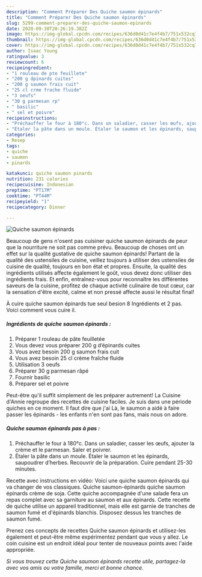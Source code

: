 ```yaml
---
description: "Comment Préparer Des Quiche saumon épinards"
title: "Comment Préparer Des Quiche saumon épinards"
slug: 5299-comment-preparer-des-quiche-saumon-epinards
date: 2020-09-30T20:26:19.382Z
image: https://img-global.cpcdn.com/recipes/636d0d41c7e4f4b7/751x532cq70/quiche-saumon-epinards-photo-principale-de-la-recette.jpg
thumbnail: https://img-global.cpcdn.com/recipes/636d0d41c7e4f4b7/751x532cq70/quiche-saumon-epinards-photo-principale-de-la-recette.jpg
cover: https://img-global.cpcdn.com/recipes/636d0d41c7e4f4b7/751x532cq70/quiche-saumon-epinards-photo-principale-de-la-recette.jpg
author: Isaac Young
ratingvalue: 3
reviewcount: 6
recipeingredient:
- "1 rouleau de pte feuillete"
- "200 g dpinards cuites"
- "200 g saumon frais cuit"
- "25 cl crme frache fluide"
- "3 oeufs"
- "30 g parmesan rp"
- " basilic"
- " sel et poivre"
recipeinstructions:
- "Préchauffer le four à 180°c. Dans un saladier, casser les œufs, ajouter la crème et le parmesan. Saler et poivrer."
- "Étaler la pâte dans un moule. Étaler le saumon et les épinards, saupoudrer d’herbes. Recouvrir de la préparation. Cuire pendant 25-30 minutes."
categories:
- Resep
tags:
- quiche
- saumon
- pinards

katakunci: quiche saumon pinards 
nutrition: 231 calories
recipecuisine: Indonesian
preptime: "PT17M"
cooktime: "PT44M"
recipeyield: "1"
recipecategory: Dinner

---
```



![Quiche saumon épinards](https://img-global.cpcdn.com/recipes/636d0d41c7e4f4b7/751x532cq70/quiche-saumon-epinards-photo-principale-de-la-recette.jpg)

Beaucoup de gens n'osent pas cuisiner quiche saumon épinards de peur que la nourriture ne soit pas comme prévu. Beaucoup de choses ont un effet sur la qualité gustative de quiche saumon épinards! Partant de la qualité des ustensiles de cuisine, veillez toujours à utiliser des ustensiles de cuisine de qualité, toujours en bon état et propres. Ensuite, la qualité des ingrédients utilisés affecte également le goût, vous devez donc utiliser des ingrédients frais. Et enfin, entraînez-vous pour reconnaître les différentes saveurs de la cuisine, profitez de chaque activité culinaire de tout cœur, car la sensation d'être excité, calme et non pressé affecte aussi le résultat final!

<!--inarticleads1-->

À cuire quiche saumon épinards tue seul besion 8 Ingrédients et 2 pas. Voici comment vous cuire il.

##### Ingrédients de quiche saumon épinards :

1. Préparer 1 rouleau de pâte feuilletée
1. Vous devez vous préparer 200 g d’épinards cuites
1. Vous avez besoin 200 g saumon frais cuit
1. Vous avez besoin 25 cl crème fraîche fluide
1. Utilisation 3 oeufs
1. Préparer 30 g parmesan râpé
1. Fournir  basilic
1. Préparer  sel et poivre


Peut-être qu&#39;il suffit simplement de les préparer autrement! La Cuisine d&#39;Annie regroupe des recettes de cuisine faciles. Je suis dans une période quiches en ce moment. Il faut dire que j&#39;ai Là, le saumon a aidé à faire passer les épinards - les enfants n&#39;en sont pas fans, mais nous on adore. 

<!--inarticleads2-->

##### Quiche saumon épinards pas à pas :

1. Préchauffer le four à 180°c. Dans un saladier, casser les œufs, ajouter la crème et le parmesan. Saler et poivrer.
1. Étaler la pâte dans un moule. Étaler le saumon et les épinards, saupoudrer d’herbes. Recouvrir de la préparation. Cuire pendant 25-30 minutes.


Recette avec instructions en vidéo: Voici une quiche saumon épinards qui va changer de vos classiques. Quiche saumon-épinards quiche saumon épinards crème de soja. Cette quiche accompagnée d&#39;une salade fera un repas complet avec sa garniture au saumon et aux épinards. Cette recette de quiche utilise un appareil traditionnel, mais elle est garnie de tranches de saumon fumé et d&#39;épinards blanchis. Disposez dessus les tranches de saumon fumé. 

<!--inarticleads1-->

<p>
Prenez ces concepts de recettes Quiche saumon épinards et utilisez-les également et peut-être même expérimentez pendant que vous y allez. Le coin cuisine est un endroit idéal pour tenter de nouveaux points avec l'aide appropriée.
</p>

<p>
<i>Si vous trouvez cette Quiche saumon épinards recette utile, partagez-la avec vos amis ou votre famille, merci et bonne chance.</i>
</p>
